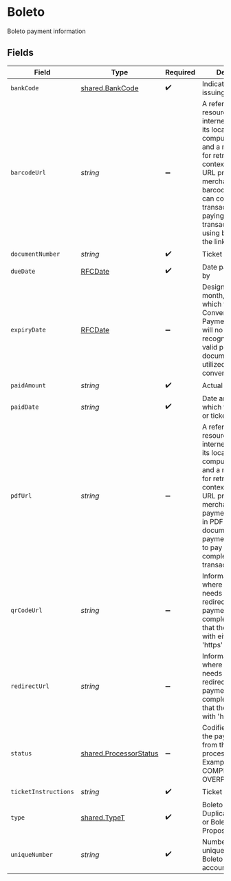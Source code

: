 # Boleto

Boleto payment information


## Fields

| Field                                                                                                                                                                                                                                                                                                            | Type                                                                                                                                                                                                                                                                                                             | Required                                                                                                                                                                                                                                                                                                         | Description                                                                                                                                                                                                                                                                                                      | Example                                                                                                                                                                                                                                                                                                          |
| ---------------------------------------------------------------------------------------------------------------------------------------------------------------------------------------------------------------------------------------------------------------------------------------------------------------- | ---------------------------------------------------------------------------------------------------------------------------------------------------------------------------------------------------------------------------------------------------------------------------------------------------------------- | ---------------------------------------------------------------------------------------------------------------------------------------------------------------------------------------------------------------------------------------------------------------------------------------------------------------- | ---------------------------------------------------------------------------------------------------------------------------------------------------------------------------------------------------------------------------------------------------------------------------------------------------------------- | ---------------------------------------------------------------------------------------------------------------------------------------------------------------------------------------------------------------------------------------------------------------------------------------------------------------- |
| `bankCode`                                                                                                                                                                                                                                                                                                       | [shared.BankCode](../../models/shared/bankcode.md)                                                                                                                                                                                                                                                               | :heavy_check_mark:                                                                                                                                                                                                                                                                                               | Indicates the bank issuing the Boleto                                                                                                                                                                                                                                                                            |                                                                                                                                                                                                                                                                                                                  |
| `barcodeUrl`                                                                                                                                                                                                                                                                                                     | *string*                                                                                                                                                                                                                                                                                                         | :heavy_minus_sign:                                                                                                                                                                                                                                                                                               | A reference to a web resource on the internet specifying its location on a computer network and a mechanism for retrieving.  In this context, this is the URL provided by merchant for the barcode. Customer can complete the transaction by paying the transaction amount using barcode from the link.          | https://apac-api.merchant.jpmorgan.com/v1/payments/transactions/tran_DELdydqcVH5vq/barcode                                                                                                                                                                                                                       |
| `documentNumber`                                                                                                                                                                                                                                                                                                 | *string*                                                                                                                                                                                                                                                                                                         | :heavy_check_mark:                                                                                                                                                                                                                                                                                               | Ticket identifier                                                                                                                                                                                                                                                                                                |                                                                                                                                                                                                                                                                                                                  |
| `dueDate`                                                                                                                                                                                                                                                                                                        | [RFCDate](../../types/rfcdate.md)                                                                                                                                                                                                                                                                                | :heavy_check_mark:                                                                                                                                                                                                                                                                                               | Date payment is due by                                                                                                                                                                                                                                                                                           | 2020-09-20                                                                                                                                                                                                                                                                                                       |
| `expiryDate`                                                                                                                                                                                                                                                                                                     | [RFCDate](../../types/rfcdate.md)                                                                                                                                                                                                                                                                                | :heavy_minus_sign:                                                                                                                                                                                                                                                                                               | Designates the year, month, and day in which the Convenience Store Payment document will no longer be recognized as a valid payment document to be utilized at the convenience store.                                                                                                                            | 2020-09-20                                                                                                                                                                                                                                                                                                       |
| `paidAmount`                                                                                                                                                                                                                                                                                                     | *string*                                                                                                                                                                                                                                                                                                         | :heavy_check_mark:                                                                                                                                                                                                                                                                                               | Actual amount paid.                                                                                                                                                                                                                                                                                              |                                                                                                                                                                                                                                                                                                                  |
| `paidDate`                                                                                                                                                                                                                                                                                                       | *string*                                                                                                                                                                                                                                                                                                         | :heavy_check_mark:                                                                                                                                                                                                                                                                                               | Date and time in which the voucher or ticket was paid.                                                                                                                                                                                                                                                           | 2018-12-21T09:30:15.987Z                                                                                                                                                                                                                                                                                         |
| `pdfUrl`                                                                                                                                                                                                                                                                                                         | *string*                                                                                                                                                                                                                                                                                                         | :heavy_minus_sign:                                                                                                                                                                                                                                                                                               | A reference to a web resource on the internet specifying its location on a computer network and a mechanism for retrieving.  In this context, this is the URL provided by merchant for the payment document in PDF format. The document contain payment instruction to pay at store to complete the transaction. | https://apac-api.merchant.jpmorgan.com/v1/payments/transactions/tran_DELdydqcVH5vq/pdf                                                                                                                                                                                                                           |
| `qrCodeUrl`                                                                                                                                                                                                                                                                                                      | *string*                                                                                                                                                                                                                                                                                                         | :heavy_minus_sign:                                                                                                                                                                                                                                                                                               | Information on where consumer needs to be redirected for payment process completion. Ensure that the URL begins with either 'http' or 'https'                                                                                                                                                                    |                                                                                                                                                                                                                                                                                                                  |
| `redirectUrl`                                                                                                                                                                                                                                                                                                    | *string*                                                                                                                                                                                                                                                                                                         | :heavy_minus_sign:                                                                                                                                                                                                                                                                                               | Information on where consumer needs to be redirected for payment process completion. Ensure that the URL begins with 'https'                                                                                                                                                                                     | https://www.examplebank.test/authentication                                                                                                                                                                                                                                                                      |
| `status`                                                                                                                                                                                                                                                                                                         | [shared.ProcessorStatus](../../models/shared/processorstatus.md)                                                                                                                                                                                                                                                 | :heavy_minus_sign:                                                                                                                                                                                                                                                                                               | Codifies the state of the payment status from the payment processor. Examples include COMPLETED ,PAID, OVERPAID,ERRORED                                                                                                                                                                                          |                                                                                                                                                                                                                                                                                                                  |
| `ticketInstructions`                                                                                                                                                                                                                                                                                             | *string*                                                                                                                                                                                                                                                                                                         | :heavy_check_mark:                                                                                                                                                                                                                                                                                               | Ticket instructions                                                                                                                                                                                                                                                                                              | Pay to maturity                                                                                                                                                                                                                                                                                                  |
| `type`                                                                                                                                                                                                                                                                                                           | [shared.TypeT](../../models/shared/typet.md)                                                                                                                                                                                                                                                                     | :heavy_check_mark:                                                                                                                                                                                                                                                                                               | Boleto type of Duplicata Mercantil or Boleto de Proposta                                                                                                                                                                                                                                                         |                                                                                                                                                                                                                                                                                                                  |
| `uniqueNumber`                                                                                                                                                                                                                                                                                                   | *string*                                                                                                                                                                                                                                                                                                         | :heavy_check_mark:                                                                                                                                                                                                                                                                                               | Number that uniquely identifies a Boleto for an account                                                                                                                                                                                                                                                          |                                                                                                                                                                                                                                                                                                                  |